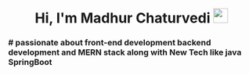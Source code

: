 <h1 align="center">Hi, I'm Madhur Chaturvedi <img src="https://github.com/TheDudeThatCode/TheDudeThatCode/blob/master/Assets/Hi.gif" width="30px" height = "30px">
<h3 align="left"> # passionate about front-end development backend development and MERN stack along with New Tech like java SpringBoot </h3>

</h1>
<div style="display: flex; flex-direction: row;">
    <div  style=" display: flex;
  flex-direction: row-reverse;">
        <img  src="https://github.com/Anmol-Baranwal/Cool-GIFs-For-GitH
xhc-marn-jpd
